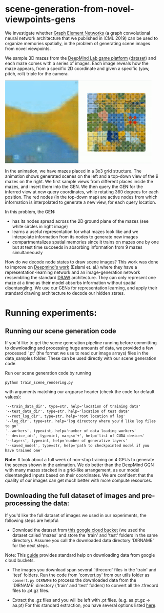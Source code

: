 # scene-generation-from-novel-viewpoints-gens

We investigate whether [Graph Element Networks](https://www.google.com/url?q=https%3A%2F%2Farxiv.org%2Fabs%2F1904.09019&sa=D) (a graph convolutional neural network architecture that we published in ICML 2019) can be used to organize memories spatially, in the problem of generating scene images from novel viewpoints.

We sample 3D mazes from the [DeepMind Lab game platform](https://www.google.com/url?q=https%3A%2F%2Farxiv.org%2Fpdf%2F1612.03801.pdf&sa=D) ([dataset](https://www.google.com/url?q=https%3A%2F%2Fgithub.com%2Fdeepmind%2Fgqn-datasets&sa=D)) and each maze comes with a series of images. Each image reveals how the maze appears, from a specific 2D coordinate and given a specific (yaw, pitch, roll) triple for the camera. 

![GUI wrapper preview](https://github.com/jaks19/scene-generation-from-novel-viewpoints-gens/blob/master/gifs/scene.gif)

In the animation, we have  mazes placed in a 3x3 grid structure. The animation shows generated scenes on the left and a top-down view of the 9 mazes on the right. We first sample views from different places inside the mazes, and insert them into the GEN. We then query the GEN for the inferred view at new query coordinates, while rotating 360 degrees for each position. The red nodes (in the top-down map) are active nodes from which information is interpolated to generate a new view, for each query location.

In this problem, the GEN:
* has its nodes spread across the 2D ground plane of the mazes (see white circles in right image)
* learns a useful representation for what mazes look like and we interpolate information from its nodes to generate new images
* compartmentalizes spatial memories since it trains on mazes one by one but at test time succeeds in absorbing information from 9 mazes simultaneously

How do we decode node states to draw scene images? This work was done to improve on [Deepmind's work](https://www.google.com/url?q=https%3A%2F%2Fscience.sciencemag.org%2Fcontent%2F360%2F6394%2F1204&sa=D) (Eslami et. al.) where they have a representation-learning network and an image-generation network ressembling the standard [DRAW](https://www.google.com/url?q=https%3A%2F%2Farxiv.org%2Fpdf%2F1502.04623.pdf&sa=D) architecture. They can only represent one maze at a time as their model absorbs information without spatial disentangling. We use our GENs for representation learning, and apply their standard drawing architecture to decode our hidden states.

# Running experiments:

## Running our scene generation code 
If you'd like to get the scene generation pipeline running before committing to downloading and processing huge amounts of data, we provided a few processed '.pt' (the format we use to read our image arrays) files in the data_samples folder. These can be used directly with our scene generation code:

Run our scene generation code by running 
```
python train_scene_rendering.py
```
with arguments matching our argparse header (check the code for default values):
```
'--train_data_dir', type=str, help='location of training data'
'--test_data_dir', type=str, help='location of test data'
'--root_log_dir', type=str, help='root location of log'
'--log_dir', type=str, help='log directory where you'd like log files to go'
'--workers', type=int, help='number of data loading workers'
'--device_ids', type=int, nargs='+', help='list of CUDA devices'
'--layers', type=int, help='number of generative layers'
'--saved_model', type=str, help='path to checkpointed model if you have trained one'
```
**Note:**
It took about a full week of non-stop training on 4 GPUs to generate the scenes shown in the animation. We do better than the DeepMind GQN with many mazes stacked in a grid-like arrangement, as our model disentangled inputs based on their coordinates. We are confident that the quality of our images can get much better with more compute resources.

## Downloading the full dataset of images and pre-processing the data:
If you'd like the full dataset of images we used in our experiments, the following steps are helpful:

* Download the dataset from [this google cloud bucket](https://console.cloud.google.com/storage/browser/gqn-dataset) (we used the dataset called 'mazes' and store the 'train' and 'test' folders in the same directory). Assume you call the downloaded data directory 'DIRNAME' for the next steps. 

Note: This [guide](https://cloud.google.com/storage/docs/downloading-objects) provides standard help on downloading data from google cloud buckets.

* The images you download span several '.tfrecord' files in the 'train' and 'test' folders. Run the code from 'convert.py' from our utils folder as
```convert.py DIRNAME``` to process the downloaded data from the 'DIRNAME' directory ('train' and 'test' folders) to convert all the .tfrecord files to .pt.gz files.

* Extract the .gz files and you will be left with .pt files. (e.g. aa.pt.gz -> aa.pt)
For this standard extraction, you have several options listed [here](http://kb.winzip.com/kb/entry/124/).
